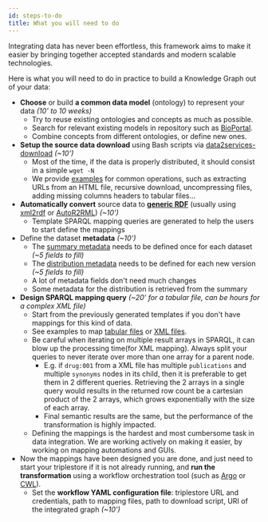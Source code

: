 ```yaml
---
id: steps-to-do
title: What you will need to do
---
```



Integrating data has never been effortless, this framework aims to make it easier by bringing together accepted standards and modern scalable technologies.

Here is what you will need to do in practice to build a Knowledge Graph out of your data:

* **Choose** or build **a common data model** (ontology) to represent your data *(10' to 10 weeks)*
  * Try to reuse existing ontologies and concepts as much as possible.
  * Search for relevant existing models in repository such as [BioPortal](https://bioportal.bioontology.org/recommender).
  * Combine concepts from different ontologies, or define new ones.
* **Setup the source data download** using Bash scripts via [data2services-download](https://github.com/MaastrichtU-IDS/data2services-download) *(~10')*
  * Most of the time, if the data is properly distributed, it should consist in a simple `wget -N` 
  * We provide [examples](https://github.com/MaastrichtU-IDS/data2services-download/blob/master/datasets/TEMPLATE/download.sh) for common operations, such as extracting URLs from an HTML file, recursive download, uncompressing files, adding missing columns headers to tabular files...
* **Automatically convert** source data to [**generic RDF**](https://raw.githubusercontent.com/MaastrichtU-IDS/data2services-transform-biolink/master/output/stitch-sample/rdf_output.nq) (usually using [xml2rdf](https://github.com/MaastrichtU-IDS/xml2rdf) or [AutoR2RML](https://github.com/MaastrichtU-IDS/AutoR2RML)) *(~10')*
  * Template SPARQL mapping queries are generated to help the users to start define the mappings
* Define the dataset **metadata** *(~10')*
  * The [summary metadata](https://github.com/MaastrichtU-IDS/data2services-transform-biolink/blob/master/mapping/drugbank/metadata/1/metadata-drugbank-summary.rq) needs to be defined once for each dataset *(~5 fields to fill)*
  * The [distribution metadata](https://github.com/MaastrichtU-IDS/data2services-transform-biolink/blob/master/mapping/drugbank/metadata/1/metadata-drugbank-1.rq) needs to be defined for each new version *(~5 fields to fill)*
  * A lot of metadata fields don't need much changes
  * Some metadata for the distribution is retrieved from the summary
* **Design SPARQL mapping query** *(~20' for a tabular file, can be hours for a complex XML file)*
  * Start from the previously generated templates if you don't have mappings for this kind of data.
  * See examples to map [tabular files](https://github.com/MaastrichtU-IDS/data2services-transform-biolink/blob/master/mapping/stitch/transform/1/insert-stitch.rq) or [XML files](https://github.com/MaastrichtU-IDS/data2services-transform-biolink/tree/master/mapping/drugbank/transform/1).
  * Be careful when iterating on multiple result arrays in SPARQL, it can blow up the processing time(for XML mapping). Always split your queries to never iterate over more than one array for a parent node.
    * E.g. if `drug:001` from a XML file has multiple `publications` and multiple `synonyms` nodes in its child, then it is preferable to get them in 2 different queries. Retrieving the 2 arrays in a single query would results in the returned row count be a cartesian product of the 2 arrays, which grows exponentially with the size of each array.
    * Final semantic results are the same, but the performance of the transformation is highly impacted.
  * Defining the mappings is the hardest and most cumbersome task in data integration. We are working actively on making it easier, by working on mapping automations and GUIs. 
* Now the mappings have been designed you are done, and just need to start your triplestore if it is not already running, and **run the transformation** using a workflow orchestration tool (such as [Argo](https://argoproj.github.io/argo/) or [CWL](https://www.commonwl.org/)).
  * Set the **workflow YAML configuration file**: triplestore URL and credentials, path to mapping files, path to download script, URI of the integrated graph *(~10')*
